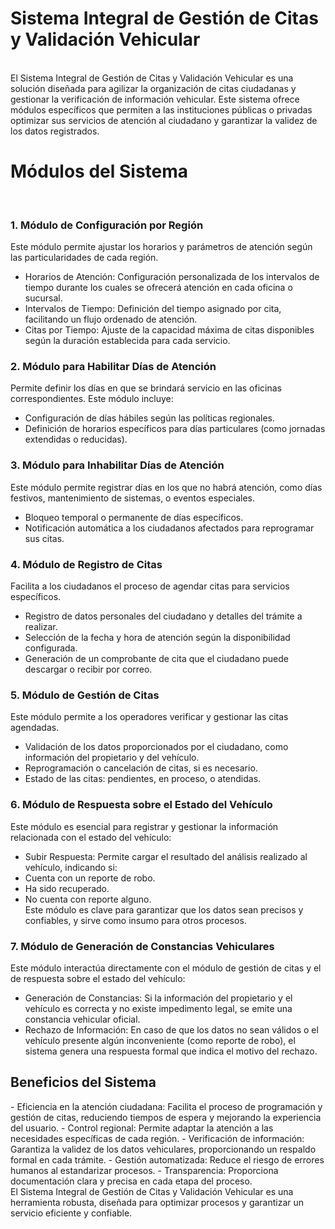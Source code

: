 <h1>Sistema Integral de Gestión de Citas y Validación Vehicular</h1><br>
El Sistema Integral de Gestión de Citas y Validación Vehicular es una solución diseñada para agilizar la organización de citas ciudadanas y gestionar la verificación de información vehicular. Este sistema ofrece módulos específicos que permiten a las instituciones públicas o privadas optimizar sus servicios de atención al ciudadano y garantizar la validez de los datos registrados.
<br>
<h1>Módulos del Sistema</h1><br>
<h3>1. Módulo de Configuración por Región</h3>
Este módulo permite ajustar los horarios y parámetros de atención según las particularidades de cada región.

* Horarios de Atención: Configuración personalizada de los intervalos de tiempo durante los cuales se ofrecerá atención en cada oficina o sucursal.
* Intervalos de Tiempo: Definición del tiempo asignado por cita, facilitando un flujo ordenado de atención.
* Citas por Tiempo: Ajuste de la capacidad máxima de citas disponibles según la duración establecida para cada servicio.
<h3>2. Módulo para Habilitar Días de Atención</h3>
Permite definir los días en que se brindará servicio en las oficinas correspondientes. Este módulo incluye:

* Configuración de días hábiles según las políticas regionales.
* Definición de horarios específicos para días particulares (como jornadas extendidas o reducidas).
<h3>3. Módulo para Inhabilitar Días de Atención</h3>
Este módulo permite registrar días en los que no habrá atención, como días festivos, mantenimiento de sistemas, o eventos especiales.

* Bloqueo temporal o permanente de días específicos.
* Notificación automática a los ciudadanos afectados para reprogramar sus citas.
<h3>4. Módulo de Registro de Citas</h3>
Facilita a los ciudadanos el proceso de agendar citas para servicios específicos.

* Registro de datos personales del ciudadano y detalles del trámite a realizar.
* Selección de la fecha y hora de atención según la disponibilidad configurada.
* Generación de un comprobante de cita que el ciudadano puede descargar o recibir por correo.
<h3>5. Módulo de Gestión de Citas</h3>
Este módulo permite a los operadores verificar y gestionar las citas agendadas.

* Validación de los datos proporcionados por el ciudadano, como información del propietario y del vehículo.
* Reprogramación o cancelación de citas, si es necesario.
* Estado de las citas: pendientes, en proceso, o atendidas.
<h3>6. Módulo de Respuesta sobre el Estado del Vehículo</h3>
Este módulo es esencial para registrar y gestionar la información relacionada con el estado del vehículo:

* Subir Respuesta: Permite cargar el resultado del análisis realizado al vehículo, indicando si:
* Cuenta con un reporte de robo.
* Ha sido recuperado.
* No cuenta con reporte alguno.<br>
Este módulo es clave para garantizar que los datos sean precisos y confiables, y sirve como insumo para otros procesos.
<h3>7. Módulo de Generación de Constancias Vehiculares</h3>
Este módulo interactúa directamente con el módulo de gestión de citas y el de respuesta sobre el estado del vehículo:

* Generación de Constancias: Si la información del propietario y el vehículo es correcta y no existe impedimento legal, se emite una constancia vehicular oficial.
* Rechazo de Información: En caso de que los datos no sean válidos o el vehículo presente algún inconveniente (como reporte de robo), el sistema genera una respuesta formal que indica el motivo del rechazo.
<h2>Beneficios del Sistema</h2>
- Eficiencia en la atención ciudadana: Facilita el proceso de programación y gestión de citas, reduciendo tiempos de espera y mejorando la experiencia del usuario.
- Control regional: Permite adaptar la atención a las necesidades específicas de cada región.
- Verificación de información: Garantiza la validez de los datos vehiculares, proporcionando un respaldo formal en cada trámite.
- Gestión automatizada: Reduce el riesgo de errores humanos al estandarizar procesos.
- Transparencia: Proporciona documentación clara y precisa en cada etapa del proceso.<br>
El Sistema Integral de Gestión de Citas y Validación Vehicular es una herramienta robusta, diseñada para optimizar procesos y garantizar un servicio eficiente y confiable.
